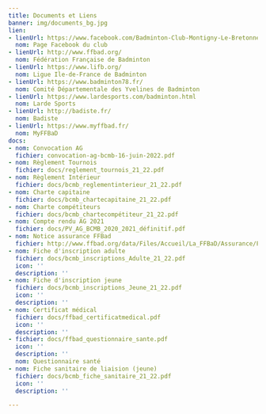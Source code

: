 ```yaml
---
title: Documents et Liens
banner: img/documents_bg.jpg
lien:
- lienUrl: https://www.facebook.com/Badminton-Club-Montigny-Le-Bretonneux-BCMB-1401352533418811/?ref=bookmarks
  nom: Page Facebook du club
- lienUrl: http://www.ffbad.org/
  nom: Fédération Française de Badminton
- lienUrl: https://www.lifb.org/
  nom: Ligue Ile-de-France de Badminton
- lienUrl: https://www.badminton78.fr/
  nom: Comité Départementale des Yvelines de Badminton
- lienUrl: https://www.lardesports.com/badminton.html
  nom: Larde Sports
- lienUrl: http://badiste.fr/
  nom: Badiste
- lienUrl: https://www.myffbad.fr/
  nom: MyFFBaD
docs:
- nom: Convocation AG
  fichier: convocation-ag-bcmb-16-juin-2022.pdf
- nom: Règlement Tournois
  fichier: docs/reglement_tournois_21_22.pdf
- nom: Règlement Intérieur
  fichier: docs/bcmb_reglementinterieur_21_22.pdf
- nom: Charte capitaine
  fichier: docs/bcmb_chartecapitaine_21_22.pdf
- nom: Charte compétiteurs
  fichier: docs/bcmb_chartecompétiteur_21_22.pdf
- nom: Compte rendu AG 2021
  fichier: docs/PV_AG_BCMB_2020_2021_définitif.pdf
- nom: Notice assurance FFBad
  fichier: http://www.ffbad.org/data/Files/Accueil/La_FFBaD/Assurance/FFBAD_-_Individuelle_Accident_2021-2022_-_Garanties_de_base_-_Options_IA.pdf
- nom: Fiche d'inscription adulte
  fichier: docs/bcmb_inscriptions_Adulte_21_22.pdf
  icon: ''
  description: ''
- nom: Fiche d'inscription jeune
  fichier: docs/bcmb_inscriptions_Jeune_21_22.pdf
  icon: ''
  description: ''
- nom: Certificat médical
  fichier: docs/ffbad_certificatmedical.pdf
  icon: ''
  description: ''
- fichier: docs/ffbad_questionnaire_sante.pdf
  icon: ''
  description: ''
  nom: Questionnaire santé
- nom: Fiche sanitaire de liaision (jeune)
  fichier: docs/bcmb_fiche_sanitaire_21_22.pdf
  icon: ''
  description: ''

---
```

